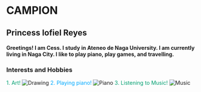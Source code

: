 # **CAMPION**
## **Princess Iofiel Reyes**
#### Greetings! I am Cess. I study in Ateneo de Naga University. I am currently living in Naga City. I like to play piano, play games, and travelling.
### **Interests and Hobbies**
<font color="#00A9FF7">1. Art!</font>
![Drawing](https://i.pinimg.com/564x/e2/96/a6/e296a61656b0a43f03ab3a544e10ce71.jpg)
<font color="#00A9FF">2. Playing piano!</font>
![Piano](https://i.pinimg.com/236x/db/df/80/dbdf80c5d250e1fefc4ab0116f744add.jpg)
<font color="#00A9FF7">3. Listening to Music!</font>
![Music](https://i.pinimg.com/736x/6f/ae/60/6fae60681f2163938c2c262e9ffdac76.jpg)
